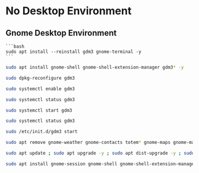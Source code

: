 # No Desktop Environment

## Gnome Desktop Environment

    ```bash
    sudo apt install --reinstall gdm3 gnome-terminal -y
    ```

```bash
sudo apt install gnome-shell gnome-shell-extension-manager gdm3* -y
```

```bash
sudo dpkg-reconfigure gdm3
```

```bash
sudo systemctl enable gdm3
```

```bash
sudo systemctl status gdm3
```

```bash
sudo systemctl start gdm3
```

```bash
sudo systemctl status gdm3
```

```bash
sudo /etc/init.d/gdm3 start
```

```bash
sudo apt remove gnome-weather gnome-contacts totem* gnome-maps gnome-mahjongg aisleriot gnome-2048 five-or-more four-in-a-row quadrapassel rhythmbox* tali swell-foop shotwell* hitori gnome-klotski gnome-chess gnome-mines gnome-music lightsoff gnome-robots gnome-nibbles gnome-sudoku gnome-tetravex gnome-taquin iagno* evolution* gdm* -y
```

```bash
sudo apt update ; sudo apt upgrade -y ; sudo apt dist-upgrade -y ; sudo apt autoremove -y ; sudo apt autoclean -y
```

```bash
sudo apt install gnome-session gnome-shell gnome-shell-extension-manager gdm3* -y
```
